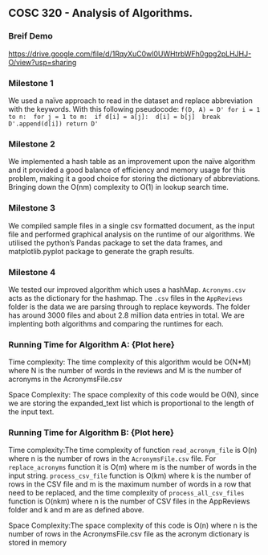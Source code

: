 ## COSC 320 - Analysis of Algorithms. 

### Breif Demo 
https://drive.google.com/file/d/1RqyXuC0wl0UWHtrbWFh0gpg2pLHJHJ-O/view?usp=sharing

### Milestone 1
We used a naïve approach to read in the dataset and replace abbreviation with the keywords. With this following pseudocode: 
`f(D, A) = D' for i = 1 to n:  for j = 1 to m:  if d[i] = a[j]:  d[i] = b[j]  break  D'.append(d[i]) return D' `

### Milestone 2 
We implemented a hash table as an improvement upon the naïve algorithm and it provided a good balance of efficiency and memory usage for this problem, making it a good choice for storing the dictionary of abbreviations. Bringing down the O(nm) complexity to O(1) in lookup search time.

### Milestone 3
We compiled sample files in a single csv formatted document, as the input file and performed graphical analysis on the runtime of our algorithms. We utilised the python’s Pandas package to set the data frames, and matplotlib.pyplot package to generate the graph results.

### Milestone 4
We tested our improved algorithm which uses a hashMap. `Acronyms.csv` acts as the dictionary for the hashmap. The `.csv` files in the `AppReviews` folder is the data we are parsing through to replace keywords. The folder has around 3000 files and about 2.8 million data entries in total. We are implenting both algorithms and comparing the runtimes for each.

### Running Time for Algorithm A: {Plot here}

Time complexity: The time complexity of this algorithm would be O(N*M) where N is the number of words in the reviews and M is the number of acronyms in the AcronymsFile.csv

Space Complexity: The space complexity of this code would be O(N), since we are storing the expanded_text list which is proportional to the length of the input text.

### Running Time for Algorithm B: {Plot here}


Time complexity:The time complexity of function `read_acronym_file` is O(n) where n is the number of rows in the `AcronymsFile.csv` file. For `replace_acronyms` function it is O(m) where m is the number of words in the input string. `process_csv_file` function is O(km) where k is the number of rows in the CSV file and m is the maximum number of words in a row that need to be replaced, and the time complexity of `process_all_csv_files` function is O(nkm) where n is the number of CSV files in the AppReviews folder and k and m are as defined above.

Space Complexity:The space complexity of this code is O(n) where n is the number of rows in the AcronymsFile.csv file as the acronym dictionary is stored in memory

